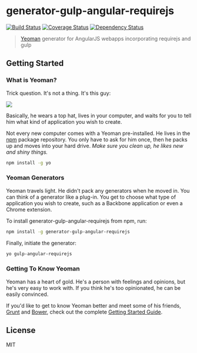 # generator-gulp-angular-requirejs
[![Build Status](https://secure.travis-ci.org/jlouns/generator-gulp-angular-requirejs.png?branch=master)](https://travis-ci.org/jlouns/generator-gulp-angular-requirejs)
[![Coverage Status](https://coveralls.io/repos/jlouns/generator-gulp-angular-requirejs/badge.svg)](https://coveralls.io/r/jlouns/generator-gulp-angular-requirejs)
[![Dependency Status](https://david-dm.org/jlouns/generator-gulp-angular-requirejs.svg)](https://david-dm.org/jlouns/generator-gulp-angular-requirejs)

> [Yeoman](http://yeoman.io) generator for AngularJS webapps incorporating requirejs and gulp

## Getting Started

### What is Yeoman?

Trick question. It's not a thing. It's this guy:

![](http://i.imgur.com/JHaAlBJ.png)

Basically, he wears a top hat, lives in your computer, and waits for you to tell him what kind of application you wish to create.

Not every new computer comes with a Yeoman pre-installed. He lives in the [npm](https://npmjs.org) package repository. You only have to ask for him once, then he packs up and moves into your hard drive. *Make sure you clean up, he likes new and shiny things.*

```bash
npm install -g yo
```

### Yeoman Generators

Yeoman travels light. He didn't pack any generators when he moved in. You can think of a generator like a plug-in. You get to choose what type of application you wish to create, such as a Backbone application or even a Chrome extension.

To install generator-gulp-angular-requirejs from npm, run:

```bash
npm install -g generator-gulp-angular-requirejs
```

Finally, initiate the generator:

```bash
yo gulp-angular-requirejs
```

### Getting To Know Yeoman

Yeoman has a heart of gold. He's a person with feelings and opinions, but he's very easy to work with. If you think he's too opinionated, he can be easily convinced.

If you'd like to get to know Yeoman better and meet some of his friends, [Grunt](http://gruntjs.com) and [Bower](http://bower.io), check out the complete [Getting Started Guide](https://github.com/yeoman/yeoman/wiki/Getting-Started).


## License

MIT
